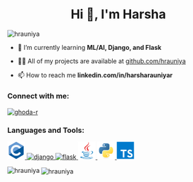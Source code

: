 <h1 align="center">Hi 👋, I'm Harsha</h1>
<p align="left"> <img src="https://komarev.com/ghpvc/?username=hrauniya&label=Profile%20views&color=0e75b6&style=flat" alt="hrauniya" /> </p>

- 🌱 I’m currently learning **ML/AI, Django, and Flask**

- 👨‍💻 All of my projects are available at [github.com/hrauniya](github.com/hrauniya)

- 📫 How to reach me **linkedin.com/in/harsharauniyar**

<h3 align="left">Connect with me:</h3>
<p align="left">
<a href="https://www.leetcode.com/ghoda-r" target="blank"><img align="center" src="https://raw.githubusercontent.com/rahuldkjain/github-profile-readme-generator/master/src/images/icons/Social/leet-code.svg" alt="ghoda-r" height="30" width="40" /></a>
</p>

<h3 align="left">Languages and Tools:</h3>
<p align="left"> <a href="https://www.cprogramming.com/" target="_blank" rel="noreferrer"> <img src="https://raw.githubusercontent.com/devicons/devicon/master/icons/c/c-original.svg" alt="c" width="40" height="40"/> </a> <a href="https://www.djangoproject.com/" target="_blank" rel="noreferrer"> <img src="https://cdn.worldvectorlogo.com/logos/django.svg" alt="django" width="40" height="40"/> </a> <a href="https://flask.palletsprojects.com/" target="_blank" rel="noreferrer"> <img src="https://www.vectorlogo.zone/logos/pocoo_flask/pocoo_flask-icon.svg" alt="flask" width="40" height="40"/> </a> <a href="https://www.java.com" target="_blank" rel="noreferrer"> <img src="https://raw.githubusercontent.com/devicons/devicon/master/icons/java/java-original.svg" alt="java" width="40" height="40"/> </a> <a href="https://www.python.org" target="_blank" rel="noreferrer"> <img src="https://raw.githubusercontent.com/devicons/devicon/master/icons/python/python-original.svg" alt="python" width="40" height="40"/> </a> <a href="https://www.typescriptlang.org/" target="_blank" rel="noreferrer"> <img src="https://raw.githubusercontent.com/devicons/devicon/master/icons/typescript/typescript-original.svg" alt="typescript" width="40" height="40"/> </a> </p>

<p><img align="left" src="https://github-readme-stats.vercel.app/api/top-langs?username=hrauniya&show_icons=true&locale=en&layout=compact" alt="hrauniya" /></p>

<p>&nbsp;<img align="center" src="https://github-readme-stats.vercel.app/api?username=hrauniya&show_icons=true&locale=en" alt="hrauniya" /></p>

